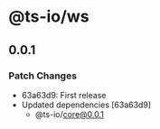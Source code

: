 # @ts-io/ws

## 0.0.1

### Patch Changes

- 63a63d9: First release
- Updated dependencies [63a63d9]
  - @ts-io/core@0.0.1
